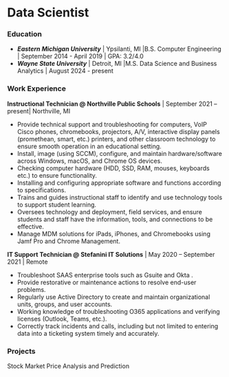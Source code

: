 # Data Scientist 

### Education 
- ***Eastern Michigan University*** | Ypsilanti, MI |B.S. Computer Engineering | September 2014 - April 2019 | GPA: 3.2/4.0
- ***Wayne State University*** | Detroit, MI |M.S. Data Science and Business Analytics | August 2024 - present

### Work Experience
**Instructional Technician @ Northville Public Schools** | September 2021 – present| Northville, MI
- Provide technical support and troubleshooting for computers, VoIP Cisco phones, chromebooks, projectors, A/V, interactive display panels (promethean, smart, etc.) printers, and other classroom technology to ensure smooth operation in an educational setting.
- Install, image (using SCCM), configure, and maintain hardware/software across Windows, macOS, and Chrome OS devices.
- Checking computer hardware (HDD, SSD, RAM, mouses, keyboards etc.) to ensure functionality.
- Installing and configuring appropriate software and functions according to specifications.
- Trains and guides instructional staff to identify and use technology tools to support student learning.
- Oversees technology and deployment, field services, and ensure students and staff have the information, tools, and connections to be effective.
- Manage MDM solutions for iPads, iPhones, and Chromebooks using Jamf Pro and Chrome Management.

**IT  Support Technician @ Stefanini IT Solutions** | May 2020 – September 2021 | Remote
- Troubleshoot SAAS enterprise tools such as Gsuite and Okta .
- Provide restorative or maintenance actions to resolve end-user problems.
- Regularly use Active Directory to create and maintain organizational units, groups, and user accounts.
- Working knowledge of troubleshooting O365 applications and verifying licenses (Outlook, Teams, etc.).
- Correctly track incidents and calls, including but not limited to entering data into a ticketing system timely and accurately.

### Projects
Stock Market Price Analysis and Prediction 

